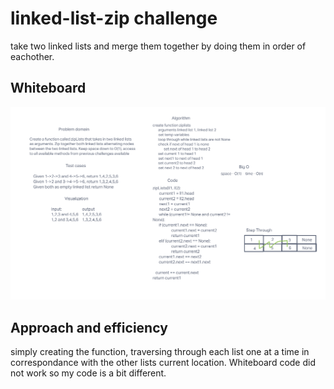 # linked-list-zip challenge

take two linked lists and merge them together by doing them in order of eachother.

## Whiteboard

![zip list ](zip_list.png)

## Approach and efficiency

simply creating the function, traversing through each list one at a time in correspondance with the other lists current location. Whiteboard code did not work so my code is a bit different.
